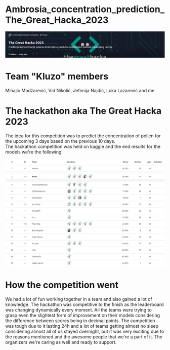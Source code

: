 # Ambrosia_concentration_prediction_The_Great_Hacka_2023

![competition](pictures/competition.jpg)

# Team "Kluzo" members 
Mihajlo Madžarević, Vid Nikolić, Jefimija Najdić, Luka Lazarević and me.<br>

# The hackathon aka The Great Hacka 2023
The idea for this competition was to predict the concentration of pollen for the upcoming 3 days based on the previous 10 days.<br>
The hackathon competition was held on kaggle and the end results for the models we're the following:<br>

![model_results](pictures/model_results.jpg)

# How the competition went
We had a lot of fun working together in a team and also gained a lot of knowledge. The hackathon was competitive to the finish as
the leaderboard was changing dynamically every moment. All the teams were trying to grasp even the slightest form of improvement
on their models considering the difference between scores being in decimal points. The competition was tough due to it lasting 24h
and a lot of teams getting almost no sleep considering almost all of us stayed overnight, but it was very exciting due to the reasons
mentioned and the awesome people that we're a part of it. The organizers we're caring as well and ready to support.
